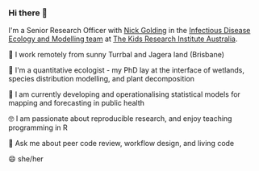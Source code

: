 ### Hi there 👋

I'm a Senior Research Officer with [Nick Golding](https://www.telethonkids.org.au/contact-us/our-people/g/nick-golding/) in the [Infectious Disease Ecology and Modelling team](https://www.telethonkids.org.au/our-research/brain-and-behaviour/child-health-analytics-research-program/infectious-disease-ecology-and-modelling/) at [The Kids Research Institute Australia](https://www.thekids.org.au/). 

📍 I work remotely from sunny Turrbal and Jagera land (Brisbane)

🌱 I'm a quantitative ecologist - my PhD lay at the interface of wetlands, species distribution modelling, and plant decomposition 

🦠 I am currently developing and operationalising statistical models for mapping and forecasting in public health

🤓 I am passionate about reproducible research, and enjoy teaching programming in R

💬 Ask me about peer code review, workflow design, and living code

😄 she/her
